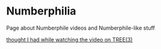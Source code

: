 # Numberphilia

Page about Numberphile videos and Numberphile-like stuff

[thought I had while watching the video on TREE(3)](8b5d9004-c0c5-4e1b-a673-f8a945b0162c.md)
